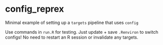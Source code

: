 # config_reprex
 
Minimal example of setting up a `targets` pipeline that uses `config`

Use commands in `run.R` for testing. Just update + save `.Renviron` to switch configs! No need to restart an R session or invalidate any targets.
